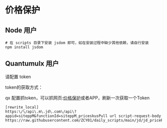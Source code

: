 # 价格保护

## Node 用户
```
# 在 scripts 目录下安装 jsdom 即可，如在安装过程中缺少其他依赖，请自行安装
npm install jsdom
```

## Quantumulx 用户
请配置 token

token的获取方式：

qx 配置抓token，可以抓网页:[价格保护](https://msitepp-fm.jd.com/rest/priceprophone/priceProPhoneMenu)或者APP，刷新一次获取一个Token

```
[rewrite_local]
https:\/\/api\.m\.jd\.com\/api\?appid=siteppM&functionId=siteppM_priceskusPull url script-request-body https://raw.githubusercontent.com/ZCY01/daily_scripts/main/jd/jd_priceProtectRewrite.js
```